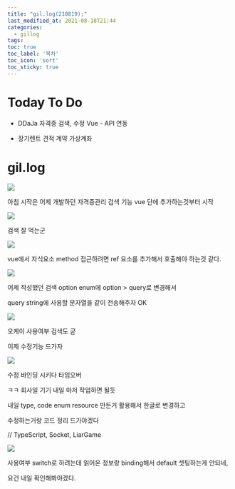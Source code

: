 ```yaml
---
title: "gil.log(210819);"
last_modified_at: 2021-08-18T21:44
categories: 
  - gillog
tags:
toc: true
toc_label: '목차'
toc_icon: 'sort'
toc_sticky: true
---
```

# Today To Do

- DDaJa 자격증 검색, 수정 Vue - API 연동

- 장기렌트 견적 계약 가상계좌


# gil.log

![](https://images.velog.io/images/gillog/post/24126e8e-b44e-4e09-8055-fbc28d4733a4/image.png)


아침 시작은 어제 개발하던 자격증관리 검색 기능 vue 단에 추가하는것부터 시작 

![](https://images.velog.io/images/gillog/post/05eab2d7-9d60-44c9-a9b5-bab1861d8100/image.png)

검색 잘 먹는군

![](https://images.velog.io/images/gillog/post/357b9994-5aa2-48f2-8224-bd13a902ab42/image.png)

vue에서 자식요소 method 접근하려면 ref 요소를 추가해서 호출해야 하는것 같다.


![](https://images.velog.io/images/gillog/post/a15a5474-21bb-4be9-8562-3a82e73d5f72/image.png)

어제 작성했던 검색 option enum에 option > query로 변경해서

query string에 사용할 문자열을 같이 전송해주자 OK


![](https://images.velog.io/images/gillog/post/2e99e587-5d7a-44dd-9fbf-fd583554146e/image.png)

오케이 사용여부 검색도 굳

이제 수정기능 드가자



![](https://images.velog.io/images/gillog/post/795b2834-6d84-4b21-a17e-d2390c33bb3a/image.png)

수정 바인딩 시키다 타임오버

ㅋㅋ 회사일 기기 내일 마저 작업하면 될듯

내일 type, code enum resource 만든거 활용해서 한글로 변경하고

수정하는거랑 코드 정리 드가야겠다

// TypeScript, Socket, LiarGame

![](https://images.velog.io/images/gillog/post/3b4548f4-6f30-4cfa-9b05-84a69f216af1/image.png)


사용여부 switch로 하려는데 읽어온 정보랑 binding해서 default 셋팅하는게 안되네,

요건 내일 확인해봐야겠다.